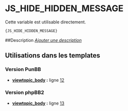 # JS_HIDE_HIDDEN_MESSAGE


Cette variable est utilisable directement.

```html
{JS_HIDE_HIDDEN_MESSAGE}
```

##Description
[*Ajouter une description*](https://fa-tvars.appspot.com/var/JS_HIDE_HIDDEN_MESSAGE)

## Utilisations dans les templates

### Version PunBB
* __[viewtopic_body](../tpl/var/punbb/viewtopic_body.md#readme) :__ ligne [12](../tpl/src/punbb/viewtopic_body.tpl#L12)

### Version phpBB2
* __[viewtopic_body](../tpl/var/subsilver/viewtopic_body.md#readme) :__ ligne [13](../tpl/src/subsilver/viewtopic_body.tpl#L13)